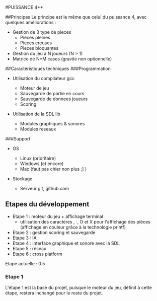 #PUISSANCE 4++



##Principes
Le principe est le même que celui du puissance 4, avec quelques améliorations :
* Gestion de 3 type de pieces
	* Pieces pleines
	* Pieces creuses
	* Pieces bloquantes
* Gestion du jeu à N joueurs (N > 1)
* Matrice de N\*M cases (gravite non optionnelle)


##Caractéristiques techniques
###Programmation
* Utilisation du compilateur gcc
	* Moteur de jeu
	* Sauvegarde de partie en cours
	* Sauvegarde de donnees joueurs
	* Scoring

* Utilisation de la SDL lib
	* Modules graphiques & sonores
	* Modules reseaux


###Support
* OS
	* Linux (prioritaire)
	* Windows (et encore)
	* Mac (faut pas chier non plus ;] )

* Stockage
	* Serveur git, github.com


## Etapes du développement
* Etape 1 : moteur du jeu + affichage terminal
    * utilisation des caractères , ·, O et X pour l'affichage des pièces (affichage en couleur grâce à la technologie printf)
* Etape 2 : gestion scoring et sauvegarde
* Etape 3 : IA
* Etape 4 : interface graphique et sonore avec la SDL
* Etape 5 : réseau
* Etape 6 : cross platform

Etape actuelle : 0.5


### Etape 1
L'étape 1 est la base du projet, puisque le moteur du jeu, définit à cette étape, restera inchangé pour le reste du projet.


